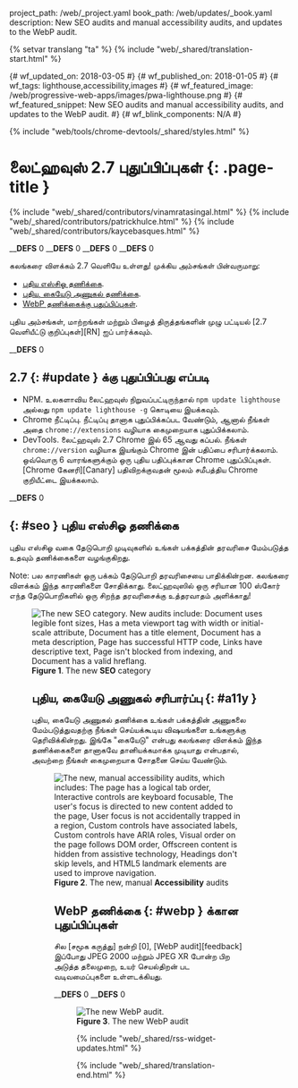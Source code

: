 project_path: /web/_project.yaml
book_path: /web/updates/_book.yaml
description: New SEO audits and manual accessibility audits, and updates to the WebP audit.

{% setvar translang "ta" %}
{% include "web/_shared/translation-start.html" %}

{# wf_updated_on: 2018-03-05 #}
{# wf_published_on: 2018-01-05 #}
{# wf_tags: lighthouse,accessibility,images #}
{# wf_featured_image: /web/progressive-web-apps/images/pwa-lighthouse.png #}
{# wf_featured_snippet: New SEO audits and manual accessibility audits, and updates to the WebP audit. #}
{# wf_blink_components: N/A #}

{% include "web/tools/chrome-devtools/_shared/styles.html" %}

# லைட்ஹவுஸ் 2.7 புதுப்பிப்புகள் {: .page-title }

{% include "web/_shared/contributors/vinamratasingal.html" %}
{% include "web/_shared/contributors/patrickhulce.html" %}
{% include "web/_shared/contributors/kaycebasques.html" %}

____DEFS__ 0
____DEFS__ 0
____DEFS__ 0
____DEFS__ 0

கலங்கரை விளக்கம் 2.7 வெளியே உள்ளது! முக்கிய அம்சங்கள் பின்வருமாறு:

* [புதிய எஸ்சிஓ தணிக்கை](#seo).
* [புதிய, கையேடு அணுகல் தணிக்கை](#a11y).
* [WebP தணிக்கைக்கு புதுப்பிப்புகள்](#webp).

புதிய அம்சங்கள், மாற்றங்கள் மற்றும் பிழைத் திருத்தங்களின் முழு பட்டியல் [2.7 வெளியீட்டு குறிப்புகள்][RN] ஐப் பார்க்கவும்.

____DEFS__ 0

## 2.7 {: #update } க்கு புதுப்பிப்பது எப்படி

* NPM. உலகளாவிய லைட்ஹவுஸ் நிறுவப்பட்டிருந்தால் `npm update lighthouse` அல்லது `npm update lighthouse -g` கொடியை இயக்கவும்.
* Chrome நீட்டிப்பு. நீட்டிப்பு தானாக புதுப்பிக்கப்பட வேண்டும், ஆனால் நீங்கள் அதை `chrome://extensions` வழியாக கைமுறையாக புதுப்பிக்கலாம்.
* DevTools. லைட்ஹவுஸ் 2.7 Chrome இல் 65 ஆவது கப்பல். நீங்கள் `chrome://version` வழியாக இயங்கும் Chrome இன் பதிப்பை சரிபார்க்கலாம். ஒவ்வொரு 6 வாரங்களுக்கும் ஒரு புதிய பதிப்புக்கான Chrome புதுப்பிப்புகள். [Chrome கேனரி][Canary] பதிவிறக்குவதன் மூலம் சமீபத்திய Chrome குறியீட்டை இயக்கலாம்.

____DEFS__ 0

## {: #seo } புதிய எஸ்சிஓ தணிக்கை

புதிய எஸ்சிஓ வகை தேடுபொறி முடிவுகளில் உங்கள் பக்கத்தின் தரவரிசை மேம்படுத்த உதவும் தணிக்கைகளை வழங்குகிறது.

Note: பல காரணிகள் ஒரு பக்கம் தேடுபொறி தரவரிசையை பாதிக்கின்றன. கலங்கரை விளக்கம் இந்த காரணிகளை சோதிக்காது. லைட்ஹவுஸில் ஒரு சரியான 100 ஸ்கோர் எந்த தேடுபொறிகளில் ஒரு சிறந்த தரவரிசைக்கு உத்தரவாதம் அளிக்காது!

<figure>  <img src="/web/updates/images/2018/01/seo.png"
       alt="The new SEO category. New audits include: Document uses legible font sizes,
            Has a meta viewport tag with width or initial-scale attribute,
            Document has a title element, Document has a meta description, Page has
            successful HTTP code, Links have descriptive text, Page isn't blocked from indexing,
            and Document has a valid hreflang."/>
  <figcaption>
    <b>Figure 1</b>. The new <b>SEO</b> category
  </figcaption>
</எண்ணிக்கை>

## புதிய, கையேடு அணுகல் சரிபார்ப்பு {: #a11y }

புதிய, கையேடு அணுகல் தணிக்கை உங்கள் பக்கத்தின் அணுகலை மேம்படுத்துவதற்கு நீங்கள் செய்யக்கூடிய விஷயங்களை உங்களுக்கு தெரிவிக்கின்றது. இங்கே "கையேடு" என்பது கலங்கரை விளக்கம் இந்த தணிக்கைகளை தானாகவே தானியக்கமாக்க முடியாது என்பதால், அவற்றை நீங்கள் கைமுறையாக சோதனை செய்ய வேண்டும்.

<figure>  <img src="/web/updates/images/2018/01/a11y.png"
       alt="The new, manual accessibility audits, which includes: The page has a logical tab order,
            Interactive controls are keyboard focusable, The user's focus is directed to new
            content added to the page, User focus is not accidentally trapped in a region,
            Custom controls have associated labels, Custom controls have ARIA roles, Visual order
            on the page follows DOM order, Offscreen content is hidden from assistive technology,
            Headings don't skip levels, and HTML5 landmark elements are used to improve
            navigation."/>
  <figcaption>
    <b>Figure 2</b>. The new, manual <b>Accessibility</b> audits
  </figcaption>
</எண்ணிக்கை>

## WebP தணிக்கை {: #webp } க்கான புதுப்பிப்புகள்

சில [சமூக கருத்து] நன்றி [0], [WebP audit][feedback] இப்போது JPEG 2000 மற்றும் JPEG XR போன்ற பிற அடுத்த தலைமுறை, உயர் செயல்திறன் பட வடிவமைப்புகளை உள்ளடக்கியது.

____DEFS__ 0
____DEFS__ 0

<figure>  <img src="/web/updates/images/2018/01/webp.png"
       alt="The new WebP audit."/>
  <figcaption>
    <b>Figure 3</b>. The new WebP audit
  </figcaption>
</எண்ணிக்கை>

{% include "web/_shared/rss-widget-updates.html" %}

{% include "web/_shared/translation-end.html" %}